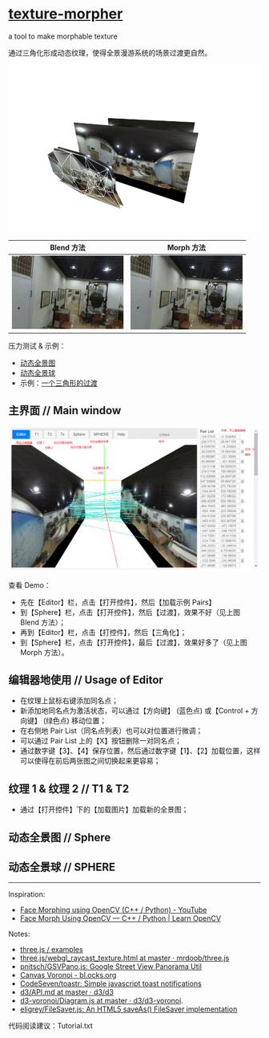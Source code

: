 # [texture-morpher](index.html)
a tool to make morphable texture

通过三角化形成动态纹理，使得全景漫游系统的场景过渡更自然。

![](doc/triangles.png)

| Blend 方法 | Morph 方法 |
| :---: | :---: |
| ![](doc/blend-effect-0.25.gif) | ![](doc/morph-effect-0.25.gif) |

压力测试 & 示例：

-   [动态全景图](dyna_texture.html)
-   [动态全景球](dyna_sphere.html)
-   示例：[一个三角形的过渡](dyna_triangle.html)

## 主界面 // Main window

![](doc/chrome_2017-05-05_16-32-17.png)

查看 Demo：

-   先在【Editor】栏，点击【打开控件】，然后【加载示例 Pairs】
-   到【Sphere】栏，点击【打开控件】，然后【过渡】，效果不好（见上图 Blend 方法）；
-   再到【Editor】栏，点击【打控件】，然后【三角化】；
-   到【Sphere】栏，点击【打开控件】，最后【过渡】，效果好多了（见上图 Morph 方法）。

## 编辑器地使用 // Usage of Editor

-   在纹理上鼠标右键添加同名点；
-   新添加地同名点为激活状态，可以通过【方向键】 (蓝色点) 或【Control + 方向键】 (绿色点) 移动位置；
-   在右侧地 Pair List（同名点列表）也可以对位置进行微调；
-   可以通过 Pair List 上的【X】按钮删除一对同名点；
-   通过数字键【3】、【4】保存位置，然后通过数字键【1】、【2】加载位置，这样可以使得在前后两张图之间切换起来更容易；

## 纹理 1 & 纹理 2 // T1 & T2

-   通过【打开控件】下的【加载图片】加载新的全景图；

## 动态全景图 // Sphere

## 动态全景球 // SPHERE

---

Inspiration:

-   [Face Morphing using OpenCV (C++ / Python) - YouTube](https://www.youtube.com/watch?v=pqpS6BN0_7k)
-   [Face Morph Using OpenCV — C++ / Python | Learn OpenCV](http://www.learnopencv.com/face-morph-using-opencv-cpp-python/)

Notes:

-   [three.js / examples](https://threejs.org/examples/?q=texture#webgl_raycast_texture)
-   [three.js/webgl_raycast_texture.html at master · mrdoob/three.js](https://github.com/mrdoob/three.js/blob/master/examples/webgl_raycast_texture.html)
-   [pnitsch/GSVPano.js: Google Street View Panorama Util](https://github.com/pnitsch/GSVPano.js)
-   [Canvas Voronoi - bl.ocks.org](https://bl.ocks.org/mbostock/6675193)
-   [CodeSeven/toastr: Simple javascript toast notifications](https://github.com/CodeSeven/toastr)
-   [d3/API.md at master · d3/d3](https://github.com/d3/d3/blob/master/API.md#voronoi-diagrams-d3-voronoi)
-   [d3-voronoi/Diagram.js at master · d3/d3-voronoi](https://github.com/d3/d3-voronoi/blob/master/src/Diagram.js#L82).
-   [eligrey/FileSaver.js: An HTML5 saveAs() FileSaver implementation](https://github.com/eligrey/FileSaver.js)

代码阅读建议：Tutorial.txt
